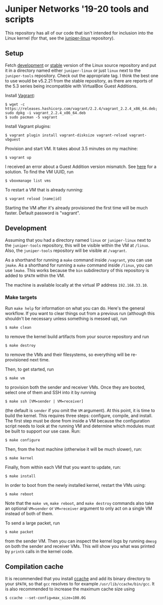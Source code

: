 # Juniper Networks '19-20 tools and scripts

This repository has all of our code that isn't intended for inclusion
into the Linux kernel (for that, see the
[juniper-linux](https://github.com/raxod502/juniper-linux)
repository).

## Setup

Fetch
[development](https://git.kernel.org/pub/scm/linux/kernel/git/torvalds/linux.git/)
or
[stable](https://git.kernel.org/pub/scm/linux/kernel/git/stable/linux.git/)
version of the Linux source repository and put it in a directory named
either `juniper-linux` or just `linux` next to the `juniper-tools`
repository. Check out the appropriate tag. I think the best one to use
would be v5.2.21 from the stable repository, as there are reports of
the 5.3 series being incompatible with VirtualBox Guest Additions.

Install [Vagrant](https://www.vagrantup.com/):

    $ wget -c https://releases.hashicorp.com/vagrant/2.2.4/vagrant_2.2.4_x86_64.deb; sudo dpkg -i vagrant_2.2.4_x86_64.deb
    $ sudo pacman -S vagrant

Install Vagrant plugins:

    $ vagrant plugin install vagrant-disksize vagrant-reload vagrant-vbguest

Provision and start VM. It takes about 3.5 minutes on my machine:

    $ vagrant up

I received an error about a Guest Addition version mismatch. See
[here](https://blog.patelify.com/posts/virtualbox-vagrant-the-version-mismatch-continues/)
for a solution. To find the VM UUID, run

    $ vboxmanage list vms

To restart a VM that is already running:

    $ vagrant reload [name|id]

Starting the VM after it's already provisioned the first time will be
much faster. Default password is "vagrant".

## Development

Assuming that you had a directory named `linux` or `juniper-linux`
next to the `juniper-tools` repository, this will be visible within
the VM at `/linux`. Also, the `juniper-tools` repository will be
visible at `/vagrant`.

As a shorthand for running a `make` command inside `/vagrant`, you can
use `jmake`. As a shorthand for running a `make` command inside
`/linux`, you can use `lmake`. This works because the `bin`
subdirectory of this repository is added to `$PATH` within the VM.

The machine is available locally at the virtual IP address
`192.168.33.10`.

### Make targets

Run `make help` for information on what you can do. Here's the general
workflow. If you want to clear things out from a previous run
(although this shouldn't be necessary unless something is messed up),
run

    $ make clean

to remove the kernel build artifacts from your source repository and
run

    $ make destroy

to remove the VMs and their filesystems, so everything will be
re-provisioned next time.

Then, to get started, run

    $ make vm

to provision both the sender and receiver VMs. Once they are booted,
select one of them and SSH into it by running

    $ make ssh [VM=sender | VM=receiver]

(the default is `sender` if you omit the `VM` argument). At this
point, it is time to build the kernel. This requires three steps:
configure, compile, and install. The first step must be done from
inside a VM because the configuration script needs to look at the
running VM and determine which modules must be built to support our
use case. Run:

    $ make configure

Then, from the host machine (otherwise it will be much slower), run:

    $ make kernel

Finally, from within each VM that you want to update, run:

    $ make install

In order to boot from the newly installed kernel, restart the VMs
using:

    $ make reboot

Note that the `make vm`, `make reboot`, and `make destroy` commands
also take an optional `VM=sender` or `VM=receiver` argument to only
act on a single VM instead of both of them.

To send a large packet, run

    $ make packet

from the sender VM. Then you can inspect the kernel logs by running
`dmesg` on both the sender and receiver VMs. This will show you what
was printed by `printk` calls in the kernel code.

## Compilation cache

It is recommended that you install [ccache](https://ccache.dev/) and
add its binary directory to your `$PATH`, so that `gcc` resolves to
for example `/usr/lib/ccache/bin/gcc`. It is also recommended to
increase the maximum cache size using

    $ ccache --set-config=max_size=100.0G
